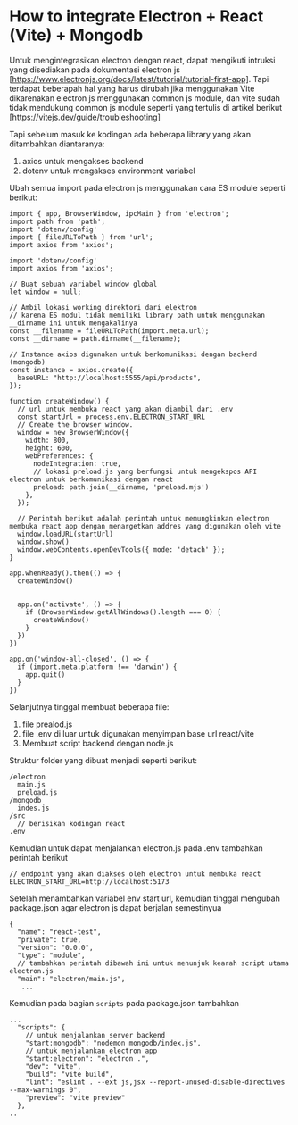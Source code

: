 # How to integrate Electron + React (Vite) + Mongodb

Untuk mengintegrasikan electron dengan react, dapat mengikuti intruksi yang disediakan pada dokumentasi electron js [https://www.electronjs.org/docs/latest/tutorial/tutorial-first-app].
Tapi terdapat beberapah hal yang harus dirubah jika menggunakan Vite dikarenakan electron js menggunakan common js module, dan vite sudah tidak mendukung common js module seperti yang tertulis di artikel berikut [https://vitejs.dev/guide/troubleshooting]

Tapi sebelum masuk ke kodingan ada beberapa library yang akan ditambahkan diantaranya:
1. axios untuk mengakses backend
2. dotenv untuk mengakses environment variabel

Ubah semua import pada electron js menggunakan cara ES module seperti berikut:
```
import { app, BrowserWindow, ipcMain } from 'electron';
import path from 'path';
import 'dotenv/config'
import { fileURLToPath } from 'url';
import axios from 'axios';

import 'dotenv/config'
import axios from 'axios';

// Buat sebuah variabel window global
let window = null;

// Ambil lokasi working direktori dari elektron
// karena ES modul tidak memiliki library path untuk menggunakan __dirname ini untuk mengakalinya
const __filename = fileURLToPath(import.meta.url);
const __dirname = path.dirname(__filename);

// Instance axios digunakan untuk berkomunikasi dengan backend (mongodb)
const instance = axios.create({
  baseURL: "http://localhost:5555/api/products",
});

function createWindow() {
  // url untuk membuka react yang akan diambil dari .env
  const startUrl = process.env.ELECTRON_START_URL
  // Create the browser window.
  window = new BrowserWindow({
    width: 800,
    height: 600,
    webPreferences: {
      nodeIntegration: true,
      // lokasi preload.js yang berfungsi untuk mengekspos API electron untuk berkomunikasi dengan react
      preload: path.join(__dirname, 'preload.mjs')
    },
  });

  // Perintah berikut adalah perintah untuk memungkinkan electron membuka react app dengan menargetkan addres yang digunakan oleh vite
  window.loadURL(startUrl)
  window.show()
  window.webContents.openDevTools({ mode: 'detach' });
}

app.whenReady().then(() => {
  createWindow()
  

  app.on('activate', () => {
    if (BrowserWindow.getAllWindows().length === 0) {
      createWindow()
    }
  })
})

app.on('window-all-closed', () => {
  if (import.meta.platform !== 'darwin') {
    app.quit()
  }
})

```

Selanjutnya tinggal membuat beberapa file:
1. file prealod.js
2. file .env di luar untuk digunakan menyimpan base url react/vite
3. Membuat script backend dengan node.js

Struktur folder yang dibuat menjadi seperti berikut:
```
/electron
  main.js
  preload.js
/mongodb
  indes.js
/src
  // berisikan kodingan react
.env
```

Kemudian untuk dapat menjalankan electron.js
pada .env tambahkan perintah berikut
```
// endpoint yang akan diakses oleh electron untuk membuka react
ELECTRON_START_URL=http://localhost:5173
```

Setelah menambahkan variabel env start url, kemudian tinggal mengubah package.json agar electron js dapat berjalan semestinyua
```
{
  "name": "react-test",
  "private": true,
  "version": "0.0.0",
  "type": "module",
  // tambahkan perintah dibawah ini untuk menunjuk kearah script utama electron.js
  "main": "electron/main.js",
   ...
```
Kemudian pada bagian ```scripts``` pada package.json tambahkan
```
...
  "scripts": {
    // untuk menjalankan server backend
    "start:mongodb": "nodemon mongodb/index.js",
    // untuk menjalankan electron app
    "start:electron": "electron .",
    "dev": "vite",
    "build": "vite build",
    "lint": "eslint . --ext js,jsx --report-unused-disable-directives --max-warnings 0",
    "preview": "vite preview"
  },
..
```


